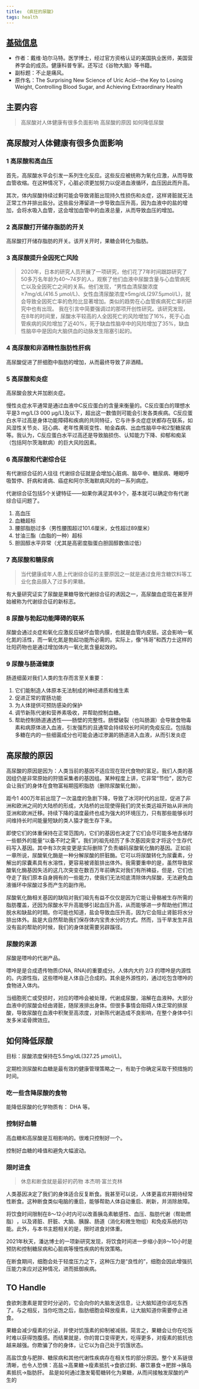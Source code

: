 ```yaml
---
title: 《疯狂的尿酸》
tags: health
---
```


## [基础信息](https://book.douban.com/subject/36591951/)
* 作者：戴维·珀尔马特。医学博士，经过官方资格认证的美国执业医师，美国营养学会的成员。健康科普专家。还写过《谷物大脑》等书籍。
* 副标题：不止是痛风。
* 原作名：The Surprising New Science of Uric Acid--the Key to Losing Weight, Controlling Blood Sugar, and Achieving Extraordinary Health

## 主要内容
> 高尿酸对人体健康有很多负面影响
> 高尿酸的原因
> 如何降低尿酸

## 高尿酸对人体健康有很多负面影响
### 1 高尿酸和高血压
首先，高尿酸水平会引发一系列生化反应。这些反应被统称为氧化应激，从而导致血管收缩。在这种情况下，心脏必须更加努力以促进血液循环，血压因此而升高。

其次，体内尿酸持续过剩可能会导致肾脏出现持久性损伤和炎症，这样肾脏就无法正常工作并排出盐分。这些盐分滞留进一步导致血压升高，因为血液中的盐的增加，会将水吸入血管，这会增加血管中的血液总量，从而导致血压的增加。

### 2 高尿酸打开储存脂肪的开关
高尿酸打开储存脂肪的开关。该开关开时，果糖会转化为脂肪。

### 3 高尿酸提升全因死亡风险
> 2020年，日本的研究人员开展了一项研究，他们花了7年时间跟踪研究了50多万名年龄为40～74岁的人，观察了他们血液中尿酸含量与心血管病死亡以及全因死亡之间的关系。他们发现，​“男性血清尿酸浓度≥7mg/dL(416.5 μmol/L)、女性血清尿酸浓度≥5mg/dL(297.5μmol/L)，就会导致全因死亡率的危险比显著增加。类似的趋势在心血管疾病死亡率的研究中也有出现。
> 我在引言中简要强调过的那项开创性研究。该研究发现，在8年的时间里，尿酸水平较高的人全因死亡的风险增加了16%，死于心血管疾病的风险增加了近40%，死于缺血性脑卒中的风险增加了35%，缺血性脑卒中是因向大脑供血的动脉发生阻塞引起的。

### 4 高尿酸和非酒精性脂肪性肝病
高尿酸促进了肝细胞中脂肪的增加，从而最终导致了非酒精。

### 5 高尿酸和炎症
高尿酸会放大并加剧炎症。

慢性炎症水平通常是通过血液中C反应蛋白的含量来衡量的。C反应蛋白的理想水平是3 mg/L(3 000 μg/L)及以下，超出这一数值则可能会引发各类疾病。C反应蛋白水平过高是身体功能障碍和疾病的共同特征，它与许多炎症症状都存在联系，如风湿性关节炎、冠心病、老年性黄斑变性、帕金森病、出血性脑卒中和2型糖尿病等。我认为，C反应蛋白水平过高还是导致脑损伤、认知能力下降、抑郁和痴呆（包括阿尔茨海默病）的巨大风险因素。

### 6 高尿酸和代谢综合征
有代谢综合征的人往往
代谢综合征就是会增加心脏病、脑卒中、糖尿病、睡眠呼吸暂停、肝病和肾病、癌症和阿尔茨海默病风险的一系列病症。

代谢综合征包括5个关键特征——如果你满足其中3个，基本就可以确定你有代谢综合征问题了。
1. 高血压
2. 血糖超标
3. 腰部脂肪过多（男性腰围超过101.6厘米，女性超过89厘米）
4. 甘油三酯（血脂的一种）超标
5. 胆固醇水平异常（尤其是高密度脂蛋白胆固醇数值过低）

### 7 高尿酸和糖尿病
> 当代健康成年人患上代谢综合征的主要原因之一就是通过食用含糖饮料等工业化食品摄入了过多的果糖。

有大量研究证实了尿酸是果糖导致代谢综合征的诱因之一，高尿酸血症现在甚至开始被称为代谢综合征的新标志。

### 8 尿酸与勃起功能障碍的联系
尿酸会通过炎症和氧化应激反应破坏血管内膜，也就是血管内皮层。这会影响一氧化氮的活性，而一氧化氮是勃起功能所必需的。实际上，像“伟哥”和西力士这样的壮阳药物也是通过增加体内一氧化氮含量起效的。

### 9 尿酸与肠道健康
肠道细菌对我们人类的生存而言至关重要：
1. 它们能制造人体原本无法制成的神经递质和维生素
2. 促进正常的胃肠功能
3. 为人体提供可预防感染的保护
4. 调节新陈代谢和营养素吸收，并帮助控制血糖。
5. 帮助控制肠道通透性——肠壁的完整性。肠壁破裂（也叫肠漏）会导致食物毒素和病原体进入血液，引发强烈的且通常会持续较长时间的免疫反应。包括脂多糖在内的一些细菌成分也可能会通过渗漏的肠道进入血液，从而引发炎症

## 高尿酸的原因
高尿酸的原因是因为：人类当前的基因不适应现在现代食物的富足。我们人类的基因组仍是非常原始的狩猎采集者的基因组。某种程度上讲，它非常“节俭”​，因为它会让我们的身体在食物富裕期囤积脂肪（删除尿酸氧化酶）。

距今1 400万年前出现了一次温度的急剧下降，导致了冰河时代的出现，促进了非洲和欧洲之间的大陆桥的形成，大陆桥的出现使得我们的灵长类远祖开始从非洲向亚洲和欧洲迁移。持续下降的温度最终也成为强大的环境压力，只有那些能够长时间维持长时间能量短缺的类人猿才能生存下来。

即使它们的体重保持在正常范围内，它们的基因也决定了它们会尽可能多地去储存一些额外的能量“以备不时之需”​。我们的祖先经历了多次基因突变才将这个生存代码写入基因。其中有3次突变更是实际删除了负责编码尿酸氧化酶的基因。正如前一章所说，尿酸氧化酶是一种分解尿酸的肝脏酶。它可以将尿酸转化为尿囊素，分解出的尿囊素具有水溶性，更容易被肾脏排出体外。我需要重申的是，虽然导致尿酸氧化酶基因失活的这几次突变在数百万年前确实对我们有所裨益，但是，它们也夺走了我们原本自身拥有的一些能力，使我们无法彻底清除体内尿酸，无法避免血液循环中尿酸过多而产生的副作用。

尿酸氧化酶相关基因的缺陷对我们祖先有益不仅仅是因为它能让骨骼被生存所需的脂肪覆盖，还因为尿酸水平升高能够引起血压升高，从而能够进一步帮助他们熬过脱水和缺盐的时期。你可能也知道，盐会导致血压升高，因为它会阻止肾脏将水分排出体外。盐是大自然帮助我们保存体内宝贵水分的方式。然而，当干旱发生并且没有盐的帮助的时候，我们的身体就需要另辟蹊径。

### 尿酸的来源
尿酸是嘌呤的代谢产品。

嘌呤是是合成遗传物质(DNA, RNA)的重要成分。人体内大约 2/3 的嘌呤是内源性的。内源性指，这些嘌呤是人体自己合成的。其余是外源性的，通过吃包含嘌呤的食物进入体内。

当细胞死亡或受损时，对应的嘌呤会被处理，代谢成尿酸，溶解在血液种。大部分血液中的尿酸会经由肾脏，随尿液排出身体。但很多事情会阻碍人体正常的排尿酸，导致尿酸在血液中积聚至高浓度，对新陈代谢造成不良影响，在整个身体中引发多米诺骨牌效应。

## 如何降低尿酸
目标：尿酸浓度保持在5.5mg/dL(327.25 μmol/L)。

定期检测尿酸和血糖是最有效的健康管理策略之一，有助于你确定采取干预措施的时间。

### 吃一些含降尿酸的食物
能降低尿酸的化学物质有： DHA 等。 

### 控制好血糖
高血糖和高尿酸是互相影响的。很难只控制好一个。

控制好血糖的峰值和避免大幅波动。

### 限时进食
> 休息和断食就是最好的药物
> 本杰明·富兰克林

人类基因决定了我们的身体适合反复断食。我甚至可以说，人体更喜欢并期待经常性断食。这种断食类似电脑的重启，能够帮助人体自动重启、刷新，并消除故障。

将饮食时间限制在8～12小时内可以改善胰岛素敏感性、血压、脂肪代谢（帮助燃脂）​，以及肾脏、肝脏、大脑、胰腺、肠道（消化和微生物组）和免疫系统的功能。此外，与本书主题相关的是，限时进食对体重。

2021年秋天，潘达博士的一项新研究发现，将饮食时间进一步缩小到8～10小时是预防和控制糖尿病和心脏病等慢性疾病的有效策略。

在断食期间，细胞会处于轻度压力之下，这种压力是“良性的”​，细胞会因此增强抗压能力来应对这种情况，进而抵御疾病。


## TO Handle
食欲刺激素是胃空时分泌的，它会向你的大脑发送信息，让大脑知道你该吃东西了。与之相反，当你吃饱之后，脂肪细胞会释放瘦素，让大脑知道你需要停止进食。

果糖会减少瘦素的分泌，并使对饥饿素的抑制被减弱。简言之，果糖会让你在吃饭时难以获得饱腹感。而结果就是，你的胃口变得更大，吃得更多，对瘦素的抵抗也越来越强。你欺骗了你的身体，让它以为自己处于饥饿状态。

高盐饮食与肥胖、糖尿病和其他代谢性疾病存在相关性的部分原因。整个关系链很清晰，也令人恐惧：高盐→高果糖→瘦素抵抗→食欲过剩、暴饮暴食→肥胖→胰岛素抵抗→脂肪肝。
盐是如何通过激发葡萄糖转化为果糖，从而间接触发尿酸的产生的